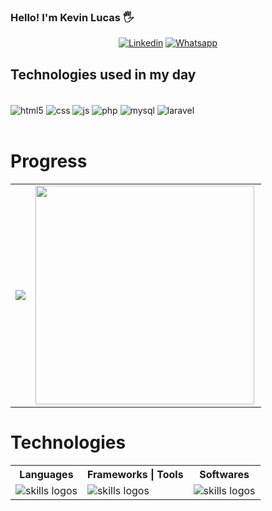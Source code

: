 ### Hello! I'm Kevin Lucas 🖐

<center>
  
[![Linkedin](https://img.shields.io/badge/LinkedIn-0077B5?style=for-the-badge&logo=linkedin&logoColor=white)](https://www.linkedin.com/in/kevin-lucas-01b5411aa/)
[![Whatsapp](https://img.shields.io/badge/WhatsApp-25D366?style=for-the-badge&logo=whatsapp&logoColor=white)](https://web.whatsapp.com/send?phone=5533991264594)

</center>

## Technologies used in my day

<div style="display: inline_block"><br>
  <img align="center" alt="html5" src="https://img.shields.io/badge/HTML5-E34F26?style=for-the-badge&logo=html5&logoColor=white" /> 
  <img align="center" alt="css" src="https://img.shields.io/badge/CSS3-157286?style=for-the-badge&logo=css3&Color=white" />
  <img align="center" alt="js" src="https://img.shields.io/badge/JavaScript-323330?style=for-the-badge&logo=javascript&logoColor=F7DF1E" />  
  <img align="center" alt="php" src="https://img.shields.io/badge/PHP-777BB4?style=for-the-badge&logo=php&logoColor=white" /> 
  <img align="center" alt="mysql" src="https://img.shields.io/badge/MySQL-00000F?style=for-the-badge&logo=mysql&logoColor=white" /> 
  <img align="center" alt="laravel" src="https://img.shields.io/badge/Laravel-FF2D20?style=for-the-badge&logo=laravel&logoColor=white" />
</div><br>

# Progress

<center>
  <table>
    <tr>
        <td><img lign="left" src="https://github-readme-stats.vercel.app/api?username=kevin504-max&theme=gotham&show_icons=true" /></td>
        <td><img width="350px" align="left" src="https://github-readme-stats.vercel.app/api/top-langs/?username=kevin504-max&theme=gotham"/></td>
    </tr>   
  </table>
</center>

# Technologies

<center>
  <table align="space-between">
    <tr>
      <th>Languages</th>
      <th>Frameworks | Tools</th>
      <th>Softwares</th>
    </tr>
     <tr>
       <td>
            <img src="https://skillicons.dev/icons?i=html,css,js,php,java,c,py" alt="skills logos" />
       </td>
       <td>
            <img src="https://skillicons.dev/icons?i=laravel,bootstrap,jquery,nodejs,webpack" alt="skills logos" />
       </td>
       <td>
            <img src="https://skillicons.dev/icons?i=vscode,github,mysql,postgres" alt="skills logos" />
       </td>
     </tr>
  </table>
</center>
  
